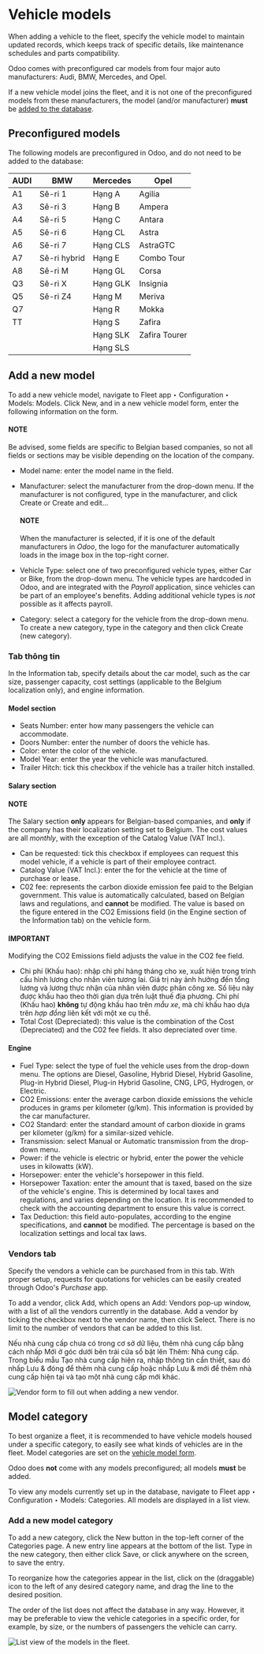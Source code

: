 # Vehicle models

When adding a vehicle to the fleet, specify the vehicle model to maintain updated records, which
keeps track of specific details, like maintenance schedules and parts compatibility.

Odoo comes with preconfigured car models from four major auto manufacturers: Audi, BMW, Mercedes,
and Opel.

If a new vehicle model joins the fleet, and it is not one of the preconfigured models from these
manufacturers, the model (and/or manufacturer) **must** be [added to the
database](#fleet-add-model).

## Preconfigured models

The following models are preconfigured in Odoo, and do not need to be added to the database:

| AUDI   | BMW          | Mercedes   | Opel          |
|--------|--------------|------------|---------------|
| A1     | Sê-ri 1      | Hạng A     | Agilia        |
| A3     | Sê-ri 3      | Hạng B     | Ampera        |
| A4     | Sê-ri 5      | Hạng C     | Antara        |
| A5     | Sê-ri 6      | Hạng CL    | Astra         |
| A6     | Sê-ri 7      | Hạng CLS   | AstraGTC      |
| A7     | Sê-ri hybrid | Hạng E     | Combo Tour    |
| A8     | Sê-ri M      | Hạng GL    | Corsa         |
| Q3     | Sê-ri X      | Hạng GLK   | Insignia      |
| Q5     | Sê-ri Z4     | Hạng M     | Meriva        |
| Q7     |              | Hạng R     | Mokka         |
| TT     |              | Hạng S     | Zafira        |
|        |              | Hạng SLK   | Zafira Tourer |
|        |              | Hạng SLS   |               |

<a id="fleet-add-model"></a>

## Add a new model

To add a new vehicle model, navigate to Fleet app ‣ Configuration ‣ Models:
Models. Click New, and in a new vehicle model form, enter the following information on
the form.

#### NOTE
Be advised, some fields are specific to Belgian based companies, so not all fields or sections
may be visible depending on the location of the company.

- Model name: enter the model name in the field.
- Manufacturer: select the manufacturer from the drop-down menu. If the manufacturer is
  not configured, type in the manufacturer, and click Create or Create and
  edit...

  #### NOTE
  When the manufacturer is selected, if it is one of the default manufacturers in *Odoo*, the
  logo for the manufacturer automatically loads in the image box in the top-right corner.
- Vehicle Type: select one of two preconfigured vehicle types, either Car or
  Bike, from the drop-down menu. The vehicle types are hardcoded in Odoo, and are
  integrated with the *Payroll* application, since vehicles can be part of an employee's benefits.
  Adding additional vehicle types is *not* possible as it affects payroll.
- Category: select a category for the vehicle from the drop-down menu. To create a new
  category, type in the category and then click Create (new category).

### Tab thông tin

In the Information tab, specify details about the car model, such as the car size,
passenger capacity, cost settings (applicable to the Belgium localization only), and engine
information.

#### Model section

- Seats Number: enter how many passengers the vehicle can accommodate.
- Doors Number: enter the number of doors the vehicle has.
- Color: enter the color of the vehicle.
- Model Year: enter the year the vehicle was manufactured.
- Trailer Hitch: tick this checkbox if the vehicle has a trailer hitch installed.

#### Salary section

#### NOTE
The Salary section **only** appears for Belgian-based companies, and **only** if the
company has their localization setting set to Belgium. The cost values are all *monthly*, with
the exception of the Catalog Value (VAT Incl.).

- Can be requested: tick this checkbox if employees can request this model vehicle, if a
  vehicle is part of their employee contract.
- Catalog Value (VAT Incl.): enter the  for the vehicle at the time of purchase or lease.
- C02 fee: represents the carbon dioxide emission fee paid to the Belgian government.
  This value is automatically calculated, based on Belgian laws and regulations, and **cannot** be
  modified. The value is based on the figure entered in the CO2 Emissions field (in the
  Engine section of the Information tab) on the vehicle form.

#### IMPORTANT
Modifying the CO2 Emissions field adjusts the value in the CO2 fee field.

- Chi phí (Khấu hao): nhập chi phí hàng tháng cho xe, xuất hiện trong trình cấu hình lương cho nhân viên tương lai. Giá trị này ảnh hưởng đến tổng lương và lương thực nhận của nhân viên được phân công xe. Số liệu này được khấu hao theo thời gian dựa trên luật thuế địa phương. Chi phí (Khấu hao) **không** tự động khấu hao trên *mẫu xe*, mà chỉ khấu hao dựa trên *hợp đồng* liên kết với một xe cụ thể.
- Total Cost (Depreciated): this value is the combination of the Cost
  (Depreciated) and the C02 fee fields. It also depreciated over time.

#### Engine

- Fuel Type: select the type of fuel the vehicle uses from the drop-down menu. The
  options are Diesel, Gasoline, Hybrid Diesel, Hybrid
  Gasoline, Plug-in Hybrid Diesel, Plug-in Hybrid Gasoline,
  CNG, LPG, Hydrogen, or Electric.
- CO2 Emissions: enter the average carbon dioxide emissions the vehicle produces in
  grams per kilometer (g/km). This information is provided by the car manufacturer.
- CO2 Standard: enter the standard amount of carbon dioxide in grams per kilometer
  (g/km) for a similar-sized vehicle.
- Transmission: select Manual or Automatic transmission from the
  drop-down menu.
- Power: if the vehicle is electric or hybrid, enter the power the vehicle uses in
  kilowatts (kW).
- Horsepower: enter the vehicle's horsepower in this field.
- Horsepower Taxation: enter the amount that is taxed, based on the size of the
  vehicle's engine. This is determined by local taxes and regulations, and varies depending on the
  location. It is recommended to check with the accounting department to ensure this value is
  correct.
- Tax Deduction: this field auto-populates, according to the engine specifications, and
  **cannot** be modified. The percentage is based on the localization settings and local tax laws.

### Vendors tab

Specify the vendors a vehicle can be purchased from in this tab. With proper setup, requests for
quotations for vehicles can be easily created through Odoo's *Purchase* app.

To add a vendor, click Add, which opens an Add: Vendors pop-up window, with
a list of all the vendors currently in the database. Add a vendor by ticking the checkbox next to
the vendor name, then click Select. There is no limit to the number of vendors that can
be added to this list.

Nếu nhà cung cấp chưa có trong cơ sở dữ liệu, thêm nhà cung cấp bằng cách nhấp Mới ở góc dưới bên trái cửa sổ bật lên Thêm: Nhà cung cấp. Trong biểu mẫu Tạo nhà cung cấp hiện ra, nhập thông tin cần thiết, sau đó nhấp Lưu & đóng để thêm nhà cung cấp hoặc nhấp Lưu & mới để thêm nhà cung cấp hiện tại và tạo một nhà cung cấp mới khác.

![Vendor form to fill out when adding a new vendor.](models/vendor.png)

<a id="fleet-categories"></a>

## Model category

To best organize a fleet, it is recommended to have vehicle models housed under a specific category,
to easily see what kinds of vehicles are in the fleet. Model categories are set on the [vehicle
model form](#fleet-add-model).

Odoo does **not** come with any models preconfigured; all models **must** be added.

To view any models currently set up in the database, navigate to Fleet app ‣
Configuration ‣ Models: Categories. All models are displayed in a list view.

### Add a new model category

To add a new category, click the New button in the top-left corner of the
Categories page. A new entry line appears at the bottom of the list. Type in the new
category, then either click Save, or click anywhere on the screen, to save the entry.

To reorganize how the categories appear in the list, click on the <i class="oi oi-draggable"></i>
(draggable) icon to the left of any desired category name, and drag the line to the
desired position.

The order of the list does not affect the database in any way. However, it may be preferable to view
the vehicle categories in a specific order, for example, by size, or the numbers of passengers the
vehicle can carry.

![List view of the models in the fleet.](models/categories.png)
